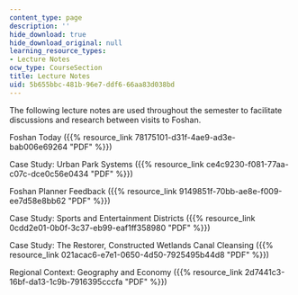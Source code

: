 ```yaml
---
content_type: page
description: ''
hide_download: true
hide_download_original: null
learning_resource_types:
- Lecture Notes
ocw_type: CourseSection
title: Lecture Notes
uid: 5b655bbc-481b-96e7-ddf6-66aa83d038bd
---
```


The following lecture notes are used throughout the semester to facilitate discussions and research between visits to Foshan.

Foshan Today ({{% resource_link 78175101-d31f-4ae9-ad3e-bab006e69264 "PDF" %}})

Case Study: Urban Park Systems ({{% resource_link ce4c9230-f081-77aa-c07c-dce0c56e0434 "PDF" %}})

Foshan Planner Feedback ({{% resource_link 9149851f-70bb-ae8e-f009-ee7d58e8bb62 "PDF" %}})

Case Study: Sports and Entertainment Districts ({{% resource_link 0cdd2e01-0b0f-3c37-eb99-eaf1ff358980 "PDF" %}})

Case Study: The Restorer, Constructed Wetlands Canal Cleansing ({{% resource_link 021acac6-e7e1-0650-4d50-7925495b44d8 "PDF" %}})

Regional Context: Geography and Economy ({{% resource_link 2d7441c3-16bf-da13-1c9b-7916395cccfa "PDF" %}})
